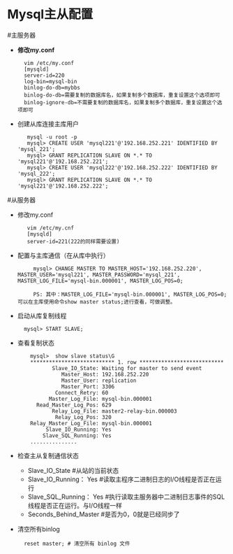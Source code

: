 # Mysql主从配置
#主服务器
- **修改my.conf**

           
        vim /etc/my.conf
        [mysqld]
        server-id=220
        log-bin=mysql-bin
        binlog-do-db=mybbs
        binlog-do-db=需要复制的数据库名，如果复制多个数据库，重复设置这个选项即可
        binlog-ignore-db=不需要复制的数据库名，如果复制多个数据库，重复设置这个选项即可
        
- 创建从库连接主库用户
      
      
         mysql -u root -p
         mysql> CREATE USER 'mysql221'@'192.168.252.221' IDENTIFIED BY 'mysql_221';
         mysql> GRANT REPLICATION SLAVE ON *.* TO 'mysql221'@'192.168.252.221'; 
         mysql> CREATE USER 'mysql222'@'192.168.252.222' IDENTIFIED BY 'mysql_222';
         mysql> GRANT REPLICATION SLAVE ON *.* TO 'mysql221'@'192.168.252.222'; 
      
#从服务器

- 修改my.conf
        
        
         vim /etc/my.cnf
         [mysqld]
         server-id=221(222的同样需要设置)
     
- 配置与主库通信（在从库中执行）
    
    
           mysql> CHANGE MASTER TO MASTER_HOST='192.168.252.220', MASTER_USER='mysql221', MASTER_PASSWORD='mysql_221', MASTER_LOG_FILE='mysql-bin.000001', MASTER_LOG_POS=0;
    
           PS: 其中：MASTER_LOG_FILE='mysql-bin.000001', MASTER_LOG_POS=0;可以在主库使用命令show master status;进行查看，可做调整。
    
- 启动从库复制线程


        mysql> START SLAVE;
    

- 查看复制状态
    
    
          mysql>  show slave status\G
          *************************** 1. row ***************************
                 Slave_IO_State: Waiting for master to send event
                    Master_Host: 192.168.252.220
                    Master_User: replication
                    Master_Port: 3306
                  Connect_Retry: 60
                Master_Log_File: mysql-bin.000001
            Read_Master_Log_Pos: 629
                 Relay_Log_File: master2-relay-bin.000003
                  Relay_Log_Pos: 320
          Relay_Master_Log_File: mysql-bin.000001
               Slave_IO_Running: Yes
              Slave_SQL_Running: Yes
          ...............
      
- 检查主从复制通信状态
    - Slave_IO_State #从站的当前状态
    -  Slave_IO_Running： Yes #读取主程序二进制日志的I/O线程是否正在运行
    - Slave_SQL_Running： Yes #执行读取主服务器中二进制日志事件的SQL线程是否正在运行。与I/O线程一样
     - Seconds_Behind_Master #是否为0，0就是已经同步了
     
- 清空所有binlog
 
        reset master; # 清空所有 binlog 文件
